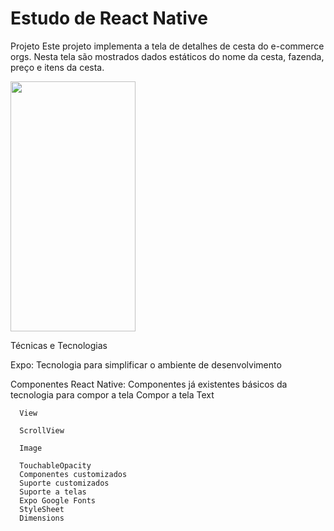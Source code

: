 # Estudo de  React Native

Projeto
Este projeto implementa a tela de detalhes de cesta do e-commerce orgs. Nesta tela são mostrados dados estáticos do nome da cesta, fazenda, preço e itens da cesta.
 

<img src="https://user-images.githubusercontent.com/9091491/123982988-e3ccb700-d999-11eb-880e-872881ee8b10.gif" width="200" height="400" />


Técnicas e Tecnologias

Expo: Tecnologia para simplificar o ambiente de desenvolvimento

Componentes React Native: Componentes já existentes básicos da tecnologia para compor a tela
    Compor a tela
      Text
      
      View
      
      ScrollView
      
      Image
      
      TouchableOpacity
      Componentes customizados
      Suporte customizados
      Suporte a telas
      Expo Google Fonts
      StyleSheet
      Dimensions
